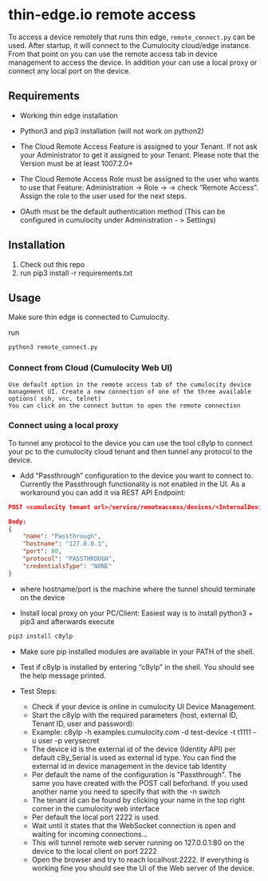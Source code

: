 # thin-edge.io remote access

To access a device remotely that runs thin edge, `remote_connect.py` can be used. After startup, it will connect to the Cumulocity cloud/edge instance. From that point on you can use the remote access tab in device management to access the device. In addition your can use a local proxy or connect any local port on the device.

## Requirements

- Working thin edge installation

- Python3 and pip3 installation (will not work on python2)

- The Cloud Remote Access Feature is assigned to your Tenant. If not ask your Administrator to get it assigned to your Tenant. Please note that the Version must be at least 1007.2.0+

- The Cloud Remote Access Role must be assigned to the user who wants to use that Feature: Administration -> Role -> <any Role> -> check “Remote Access”. Assign the role to the user used for the next steps.

- OAuth must be the default authentication method (This can be configured in cumulocity under Administration - > Settings)


## Installation 

1. Check out this repo
2. run pip3 install -r requirements.txt


## Usage

Make sure thin edge is connected to  Cumulocity.

run 

```python
python3 remote_connect.py
```

### Connect from Cloud (Cumulocity Web UI)

    Use default option in the remote access tab of the cumulocity device management UI. Create a new connection of one of the three available options( ssh, vnc, telnet)
    You can click on the connect button to open the remote connection

### Connect using a local proxy

To tunnel any protocol to the device you can use the tool c8ylp to connect your pc to the cumulocity cloud tenant and then tunnel any protocol to the device.

- Add “Passthrough” configuration to the device you want to connect to. Currently the Passthrough functionality is not enabled in the UI. As a workaround you can add it via REST API Endpoint: 

```json
POST <cumulocity tenant url>/service/remoteaccess/devices/<InternalDeviceID>/configurations

Body: 
{
    "name": "Passthrough",
    "hostname": "127.0.0.1",
    "port": 80,
    "protocol": "PASSTHROUGH",
    "credentialsType": "NONE"
}
```
- where hostname/port is the machine where the tunnel should terminate on the device

- Install local proxy on your PC/Client:
Easiest way is to install python3 + pip3 and afterwards execute 

```python
pip3 install c8ylp
```

- Make sure pip installed modules are available in your PATH of the shell.
- Test if c8ylp is installed by entering “c8ylp” in the shell. You should see the help message printed.

- Test Steps:

    - Check if your device is online in cumulocity UI Device Management.
    - Start the c8ylp with the required parameters (host, external ID, Tenant ID, user and password):
    - Example: 
    c8ylp  -h examples.cumulocity.com -d test-device -t t1111 -u user -p verysecret
    - The device id is the external id of the device (Identity API) per default c8y_Serial is used as external id type. You can find the external id in device management in the device tab Identity
    - Per default the name of the configuration is "Passthrough". The same you have created with the POST call beforhand. If you used another name you need to specify that with the -n switch
    - The tenant id can be found by clicking your name in the top right corner in the cumulocity web interface 
    - Per default the local port 2222 is used.
    - Wait until it states that the WebSocket connection is open and waiting for incoming connections…
    - This will tunnel remote web server running on 127.0.0.1:80 on the device to the local client on port 2222
    - Open the browser and try to reach localhost:2222. If everything is working fine you should see the UI of the Web server of the device.




